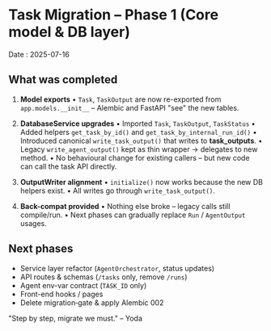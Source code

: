 # Task Migration – Phase 1 (Core model & DB layer)

Date : 2025-07-16

What was completed
------------------
1. **Model exports**
   • `Task`, `TaskOutput` are now re-exported from `app.models.__init__` – Alembic and FastAPI "see" the new tables.

2. **DatabaseService upgrades**
   • Imported `Task`, `TaskOutput`, `TaskStatus`
   • Added helpers `get_task_by_id()` and `get_task_by_internal_run_id()`
   • Introduced canonical `write_task_output()` that writes to **task_outputs**.
   • Legacy `write_agent_output()` kept as thin wrapper → delegates to new method.
   • No behavioural change for existing callers – but new code can call the task API directly.

3. **OutputWriter alignment**
   • `initialize()` now works because the new DB helpers exist.
   • All writes go through `write_task_output()`.

4. **Back-compat provided**
   • Nothing else broke – legacy calls still compile/run.
   • Next phases can gradually replace `Run` / `AgentOutput` usages.

Next phases
-----------
* Service layer refactor (`AgentOrchestrator`, status updates)
* API routes & schemas (`/tasks` only, remove `/runs`)
* Agent env-var contract (`TASK_ID` only)
* Front-end hooks / pages
* Delete migration‐gate & apply Alembic 002

"Step by step, migrate we must." – Yoda